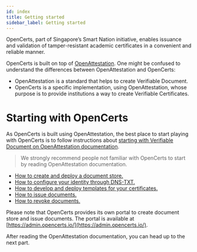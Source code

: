 ```yaml
---
id: index
title: Getting started
sidebar_label: Getting started
---
```


OpenCerts, part of Singapore’s Smart Nation initiative, enables issuance and validation of tamper-resistant academic certificates in a convenient and reliable manner.

OpenCerts is built on top of [OpenAttestation](https://www.openattestation.com). One might be confused to understand the differences between OpenAttestation and OpenCerts:

- OpenAttestation is a standard that helps to create Verifiable Document.
- OpenCerts is a specific implementation, using OpenAttestation, whose purpose is to provide institutions a way to create Verifiable Certificates.

# Starting with OpenCerts

As OpenCerts is built using OpenAttestation, the best place to start playing with OpenCerts is to follow instructions about [starting with Verifiable Document on OpenAttestation documentation](https://www.openattestation.com/docs/verifiable-document/overview).

> We strongly recommend people not familiar with OpenCerts to start by reading OpenAttestation documentation.

- [How to create and deploy a document store.](https://www.openattestation.com/docs/verifiable-document/document-store)
- [How to configure your identity through DNS-TXT.](https://www.openattestation.com/docs/verifiable-document/dns-proof)
- [How to develop and deploy templates for your certificates.](https://www.openattestation.com/docs/advanced/custom-renderer)
- [How to issue documents.](https://www.openattestation.com/docs/verifiable-document/issuing-document)
- [How to revoke documents.](https://www.openattestation.com/docs/verifiable-document/revoking-document)

Please note that OpenCerts provides its own portal to create document store and issue documents. The portal is available at [https://admin.opencerts.io/](https://admin.opencerts.io/).

After reading the OpenAttestation documentation, you can head up to the next part.
